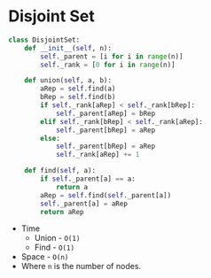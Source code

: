 # Disjoint Set

```py
class DisjointSet:
    def __init__(self, n):
        self._parent = [i for i in range(n)]
        self._rank = [0 for i in range(n)]

    def union(self, a, b):
        aRep = self.find(a)
        bRep = self.find(b)
        if self._rank[aRep] < self._rank[bRep]:
            self._parent[aRep] = bRep
        elif self._rank[bRep] < self._rank[aRep]:
            self._parent[bRep] = aRep
        else:
            self._parent[bRep] = aRep
            self._rank[aRep] += 1

    def find(self, a):
        if self._parent[a] == a:
            return a
        aRep = self.find(self._parent[a])
        self._parent[a] = aRep
        return aRep
```

-   Time
    -   Union - `O(1)`
    -   Find - `O(1)`
-   Space - `O(n)`
-   Where `n` is the number of nodes.
